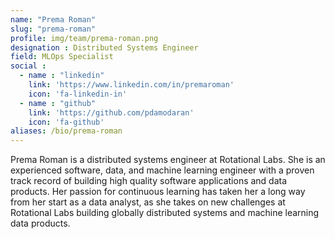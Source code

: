 ```yaml
---
name: "Prema Roman"
slug: "prema-roman"
profile: img/team/prema-roman.png
designation : Distributed Systems Engineer
field: MLOps Specialist
social :
  - name : "linkedin"
    link: 'https://www.linkedin.com/in/premaroman'
    icon: 'fa-linkedin-in'
  - name : "github"
    link: 'https://github.com/pdamodaran'
    icon: 'fa-github'
aliases: /bio/prema-roman
---
```

Prema Roman is a distributed systems engineer at Rotational Labs.  She is an experienced software, data, and machine learning engineer with a proven track record of building high quality software applications and data products.  Her passion for continuous learning has taken her a long way from her start as a data analyst, as she takes on new challenges at Rotational Labs building globally distributed systems and machine learning data products.